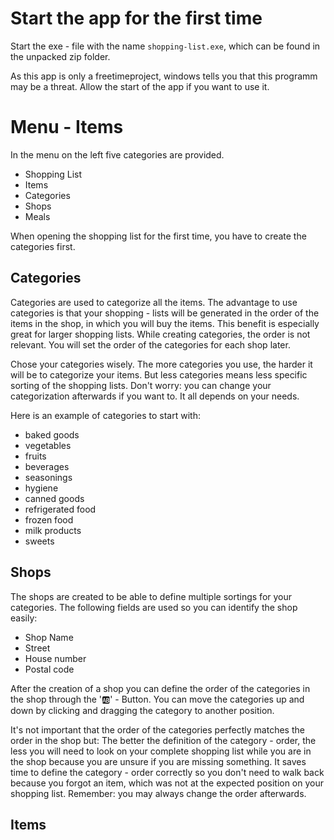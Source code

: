 # Start the app for the first time
Start the exe - file with the name `shopping-list.exe`, which can be found in the unpacked zip folder.

As this app is only a freetimeproject, windows tells you that this programm may be a threat.
Allow the start of the app if you want to use it.

# Menu - Items
In the menu on the left five categories are provided.

- Shopping List
- Items
- Categories
- Shops
- Meals

When opening the shopping list for the first time, you have to create the categories first.

## Categories
Categories are used to categorize all the items.
The advantage to use categories is that your shopping - lists will be generated in the order of the items in the shop, in which you will buy the items. This benefit is especially great for larger shopping lists.
While creating categories, the order is not relevant. You will set the order of the categories for each shop later.

Chose your categories wisely. The more categories you use, the harder it will be to categorize your items.
But less categories means less specific sorting of the shopping lists.
Don't worry: you can change your categorization afterwards if you want to.
It all depends on your needs.

Here is an example of categories to start with:

- baked goods
- vegetables
- fruits
- beverages
- seasonings
- hygiene
- canned goods
- refrigerated food
- frozen food
- milk products
- sweets

## Shops
The shops are created to be able to define multiple sortings for your categories. The following fields are used so you can identify
the shop easily:

- Shop Name
- Street
- House number
- Postal code

After the creation of a shop you can define the order of the categories in the shop through the '🆎' - Button.
You can move the categories up and down by clicking and dragging the category to another position.

It's not important that the order of the categories perfectly matches the order in the shop but: The better
the definition of the category - order, the less you will need to look on your complete shopping list while you are in the shop because
you are unsure if you are missing something. It saves time to define the category - order correctly so you don't need to walk back because you
forgot an item, which was not at the expected position on your shopping list.
Remember: you may always change the order afterwards.

## Items
